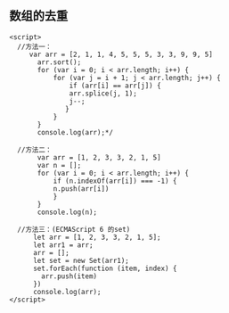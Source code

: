 ##  数组的去重


	<script>
	  //方法一：
		 var arr = [2, 1, 1, 4, 5, 5, 5, 3, 3, 9, 9, 5]
		   arr.sort();
		   for (var i = 0; i < arr.length; i++) {
			   for (var j = i + 1; j < arr.length; j++) {
				   if (arr[i] == arr[j]) {
				   arr.splice(j, 1);
				   j--;
			   	  }
		   	   }
		   }
		   console.log(arr);*/
		
	  //方法二：
		   var arr = [1, 2, 3, 3, 2, 1, 5]
		   var n = [];
		   for (var i = 0; i < arr.length; i++) {
			   if (n.indexOf(arr[i]) === -1) {
			   n.push(arr[i])
			   }
		   }
		   console.log(n);
		
	  //方法三：(ECMAScript 6 的set)
		  let arr = [1, 2, 3, 3, 2, 1, 5];
		  let arr1 = arr;
		  arr = [];
		  let set = new Set(arr1);
		  set.forEach(function (item, index) {
			arr.push(item)
		  })
		  console.log(arr);
	</script>